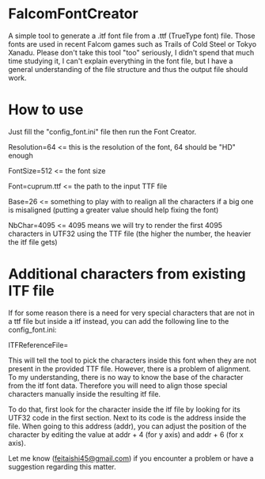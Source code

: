 # FalcomFontCreator
A simple tool to generate a .itf font file from a .ttf (TrueType font) file. Those fonts are used in recent Falcom games such as Trails of Cold Steel or Tokyo Xanadu.
Please don't take this tool "too" seriously, I didn't spend that much time studying it, I can't explain everything in the font file, but I have a general understanding of the file structure and thus the output file should work.

# How to use
Just fill the "config_font.ini" file then run the Font Creator.

Resolution=64 <= this is the resolution of the font, 64 should be "HD" enough

FontSize=512 <= the font size

Font=cuprum.ttf <= the path to the input TTF file

Base=26 <= something to play with to realign all the characters if a big one is misaligned (putting a greater value should help fixing the font)

NbChar=4095 <= 4095 means we will try to render the first 4095 characters in UTF32 using the TTF file (the higher the number, the heavier the itf file gets)

# Additional characters from existing ITF file

If for some reason there is a need for very special characters that are not in a ttf file but inside a itf instead, you can add the following line to the config_font.ini:

ITFReferenceFile= <itf font file path>

This will tell the tool to pick the characters inside this font when they are not present in the provided TTF file. However, there is a problem of alignment. To my understanding, there is no way to know the base of the character from the itf font data. Therefore you will need to align those special characters manually inside the resulting itf file.

To do that, first look for the character inside the itf file by looking for its UTF32 code in the first section. Next to its code is the address inside the file. When going to this address (addr), you can adjust the position of the character by editing the value at addr + 4 (for y axis) and addr + 6 (for x axis).

Let me know (feitaishi45@gmail.com) if you encounter a problem or have a suggestion regarding this matter.
